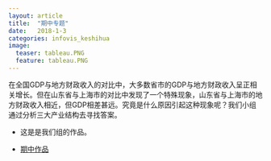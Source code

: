 ```yaml
---
layout: article
title:  "期中专题"
date:   2018-1-3
categories: infovis_keshihua
image:
  teaser: tableau.PNG
  feature: tableau.PNG
---
```

在全国GDP与地方财政收入的对比中，大多数省市的GDP与地方财政收入呈正相关增长。但在山东省与上海市的对比中发现了一个特殊现象，山东省与上海市的地方财政收入相近，但GDP相差甚远。究竟是什么原因引起这种现象呢？我们小组通过分析三大产业结构去寻找答案。
 + 这是是我们组的作品。
 
* [期中作品](https://lyanwaiting.github.io/infovis/p_group/P.html)
